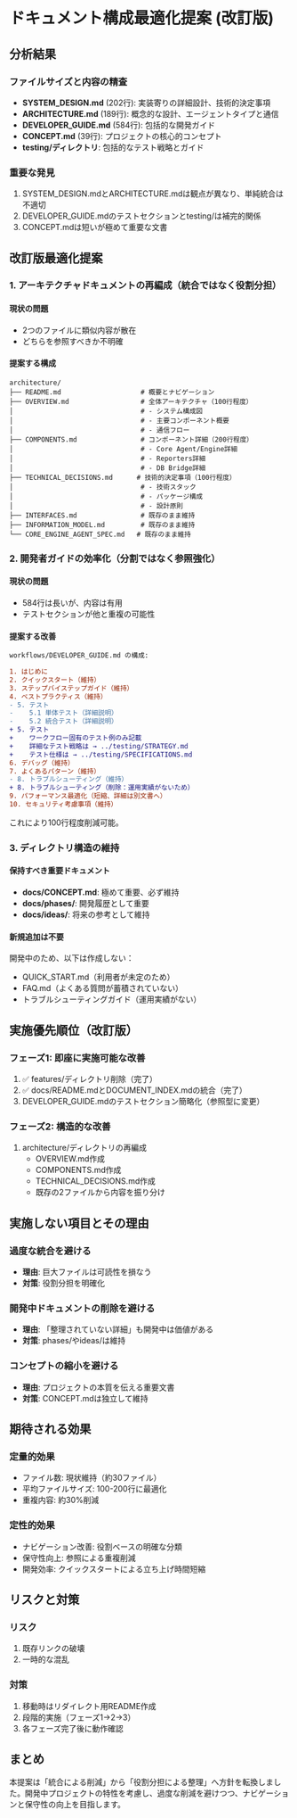 # ドキュメント構成最適化提案 (改訂版)

## 分析結果

### ファイルサイズと内容の精査
- **SYSTEM_DESIGN.md** (202行): 実装寄りの詳細設計、技術的決定事項
- **ARCHITECTURE.md** (189行): 概念的な設計、エージェントタイプと通信
- **DEVELOPER_GUIDE.md** (584行): 包括的な開発ガイド
- **CONCEPT.md** (39行): プロジェクトの核心的コンセプト
- **testing/ディレクトリ**: 包括的なテスト戦略とガイド

### 重要な発見
1. SYSTEM_DESIGN.mdとARCHITECTURE.mdは観点が異なり、単純統合は不適切
2. DEVELOPER_GUIDE.mdのテストセクションとtesting/は補完的関係
3. CONCEPT.mdは短いが極めて重要な文書

## 改訂版最適化提案

### 1. アーキテクチャドキュメントの再編成（統合ではなく役割分担）

#### 現状の問題
- 2つのファイルに類似内容が散在
- どちらを参照すべきか不明確

#### 提案する構成
```
architecture/
├── README.md                    # 概要とナビゲーション
├── OVERVIEW.md                  # 全体アーキテクチャ（100行程度）
│                                # - システム構成図
│                                # - 主要コンポーネント概要
│                                # - 通信フロー
├── COMPONENTS.md                # コンポーネント詳細（200行程度）
│                                # - Core Agent/Engine詳細
│                                # - Reporters詳細
│                                # - DB Bridge詳細
├── TECHNICAL_DECISIONS.md      # 技術的決定事項（100行程度）
│                                # - 技術スタック
│                                # - パッケージ構成
│                                # - 設計原則
├── INTERFACES.md                # 既存のまま維持
├── INFORMATION_MODEL.md         # 既存のまま維持
└── CORE_ENGINE_AGENT_SPEC.md   # 既存のまま維持
```

### 2. 開発者ガイドの効率化（分割ではなく参照強化）

#### 現状の問題
- 584行は長いが、内容は有用
- テストセクションが他と重複の可能性

#### 提案する改善
```diff
workflows/DEVELOPER_GUIDE.md の構成:

1. はじめに
2. クイックスタート（維持）
3. ステップバイステップガイド（維持）
4. ベストプラクティス（維持）
- 5. テスト
-    5.1 単体テスト（詳細説明）
-    5.2 統合テスト（詳細説明）
+ 5. テスト
+    ワークフロー固有のテスト例のみ記載
+    詳細なテスト戦略は → ../testing/STRATEGY.md
+    テスト仕様は → ../testing/SPECIFICATIONS.md
6. デバッグ（維持）
7. よくあるパターン（維持）
- 8. トラブルシューティング（維持）
+ 8. トラブルシューティング（削除：運用実績がないため）
9. パフォーマンス最適化（短縮、詳細は別文書へ）
10. セキュリティ考慮事項（維持）
```

これにより100行程度削減可能。

### 3. ディレクトリ構造の維持

#### 保持すべき重要ドキュメント
- **docs/CONCEPT.md**: 極めて重要、必ず維持
- **docs/phases/**: 開発履歴として重要
- **docs/ideas/**: 将来の参考として維持

#### 新規追加は不要
開発中のため、以下は作成しない：
- QUICK_START.md（利用者が未定のため）
- FAQ.md（よくある質問が蓄積されていない）
- トラブルシューティングガイド（運用実績がない）

## 実施優先順位（改訂版）

### フェーズ1: 即座に実施可能な改善
1. ✅ features/ディレクトリ削除（完了）
2. ✅ docs/README.mdとDOCUMENT_INDEX.mdの統合（完了）
3. DEVELOPER_GUIDE.mdのテストセクション簡略化（参照型に変更）

### フェーズ2: 構造的な改善
1. architecture/ディレクトリの再編成
   - OVERVIEW.md作成
   - COMPONENTS.md作成
   - TECHNICAL_DECISIONS.md作成
   - 既存の2ファイルから内容を振り分け

## 実施しない項目とその理由

### 過度な統合を避ける
- **理由**: 巨大ファイルは可読性を損なう
- **対策**: 役割分担を明確化

### 開発中ドキュメントの削除を避ける
- **理由**: 「整理されていない詳細」も開発中は価値がある
- **対策**: phases/やideas/は維持

### コンセプトの縮小を避ける
- **理由**: プロジェクトの本質を伝える重要文書
- **対策**: CONCEPT.mdは独立して維持

## 期待される効果

### 定量的効果
- ファイル数: 現状維持（約30ファイル）
- 平均ファイルサイズ: 100-200行に最適化
- 重複内容: 約30%削減

### 定性的効果
- ナビゲーション改善: 役割ベースの明確な分類
- 保守性向上: 参照による重複削減
- 開発効率: クイックスタートによる立ち上げ時間短縮

## リスクと対策

### リスク
1. 既存リンクの破壊
2. 一時的な混乱

### 対策
1. 移動時はリダイレクト用README作成
2. 段階的実施（フェーズ1→2→3）
3. 各フェーズ完了後に動作確認

## まとめ

本提案は「統合による削減」から「役割分担による整理」へ方針を転換しました。開発中プロジェクトの特性を考慮し、過度な削減を避けつつ、ナビゲーションと保守性の向上を目指します。